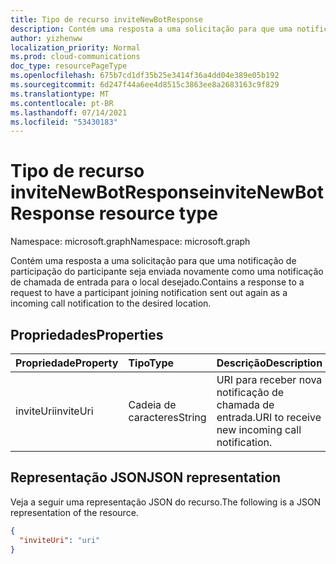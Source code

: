 ```yaml
---
title: Tipo de recurso inviteNewBotResponse
description: Contém uma resposta a uma solicitação para que uma notificação de participação do participante seja enviada novamente como uma notificação de chamada de entrada para o local desejado.
author: yizhenww
localization_priority: Normal
ms.prod: cloud-communications
doc_type: resourcePageType
ms.openlocfilehash: 675b7cd1df35b25e3414f36a4dd04e389e05b192
ms.sourcegitcommit: 6d247f44a6ee4d8515c3863ee8a2683163c9f829
ms.translationtype: MT
ms.contentlocale: pt-BR
ms.lasthandoff: 07/14/2021
ms.locfileid: "53430183"
---
```

# <a name="invitenewbotresponse-resource-type"></a><span data-ttu-id="f21c9-103">Tipo de recurso inviteNewBotResponse</span><span class="sxs-lookup"><span data-stu-id="f21c9-103">inviteNewBotResponse resource type</span></span>

<span data-ttu-id="f21c9-104">Namespace: microsoft.graph</span><span class="sxs-lookup"><span data-stu-id="f21c9-104">Namespace: microsoft.graph</span></span>

<span data-ttu-id="f21c9-105">Contém uma resposta a uma solicitação para que uma notificação de participação do participante seja enviada novamente como uma notificação de chamada de entrada para o local desejado.</span><span class="sxs-lookup"><span data-stu-id="f21c9-105">Contains a response to a request to have a participant joining notification sent out again as a incoming call notification to the desired location.</span></span>

## <a name="properties"></a><span data-ttu-id="f21c9-106">Propriedades</span><span class="sxs-lookup"><span data-stu-id="f21c9-106">Properties</span></span>

| <span data-ttu-id="f21c9-107">Propriedade</span><span class="sxs-lookup"><span data-stu-id="f21c9-107">Property</span></span>         | <span data-ttu-id="f21c9-108">Tipo</span><span class="sxs-lookup"><span data-stu-id="f21c9-108">Type</span></span>                            | <span data-ttu-id="f21c9-109">Descrição</span><span class="sxs-lookup"><span data-stu-id="f21c9-109">Description</span></span>                                                                                                                                                  |
| :--------------- | :------------------------------ | :----------------------------------------------------------------------------------------------------------------------------------------------------------- |
| <span data-ttu-id="f21c9-110">inviteUri</span><span class="sxs-lookup"><span data-stu-id="f21c9-110">inviteUri</span></span>        | <span data-ttu-id="f21c9-111">Cadeia de caracteres</span><span class="sxs-lookup"><span data-stu-id="f21c9-111">String</span></span>                          | <span data-ttu-id="f21c9-112">URI para receber nova notificação de chamada de entrada.</span><span class="sxs-lookup"><span data-stu-id="f21c9-112">URI to receive new incoming call notification.</span></span>                                                                                                                |

## <a name="json-representation"></a><span data-ttu-id="f21c9-113">Representação JSON</span><span class="sxs-lookup"><span data-stu-id="f21c9-113">JSON representation</span></span>

<span data-ttu-id="f21c9-114">Veja a seguir uma representação JSON do recurso.</span><span class="sxs-lookup"><span data-stu-id="f21c9-114">The following is a JSON representation of the resource.</span></span>

<!-- {
  "blockType": "resource",
  "optionalProperties": [],
  "@odata.type": "microsoft.graph.inviteNewBotResponse"
}-->
```json
{
  "inviteUri": "uri" 
}
```

<!-- uuid: 8fcb5dbc-d5aa-4681-8e31-b001d5168d79
2015-10-25 14:57:30 UTC -->
<!--
{
  "type": "#page.annotation",
  "description": "inviteNewBotResponse resource",
  "keywords": "",
  "section": "documentation",
  "tocPath": "",
  "suppressions": []
}
-->
